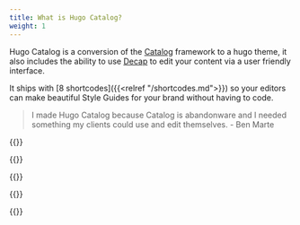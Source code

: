 ```yaml
---
title: What is Hugo Catalog?
weight: 1
---
```


Hugo Catalog is a conversion of the [Catalog](https://catalog.style) framework to a hugo theme, it also includes the ability to use [Decap](https://decapcms.org) to edit your content via a user friendly interface.

It ships with [8 shortcodes]({{<relref "/shortcodes.md">}}) so your editors can make beautiful Style Guides for your brand without having to code.

> I made Hugo Catalog because Catalog is abandonware and I needed something my clients could use and edit themselves. - Ben Marte

{{<divider-title text="How does Hugo Catalog help you?">}}

{{<bullet type="check" leadingText="Consistency:" text="Provides a cohesive experience across all of your brand touchpoints by providing a single source of truth">}}

{{<bullet type="check" leadingText="Efficiency:" text="Less time concentrating on details that the design system already accounts for. More time focussing on user experience, flows, iterating, building valuable new features, and improving your products">}}

{{<bullet type="check" leadingText="Onboarding:" text="Helps provide an overview of your brand and the expectations of anyone representing it">}}

{{<bullet type="check" leadingText="Culture:" text="Promotes and encourages value in design, internally across all teams">}}
